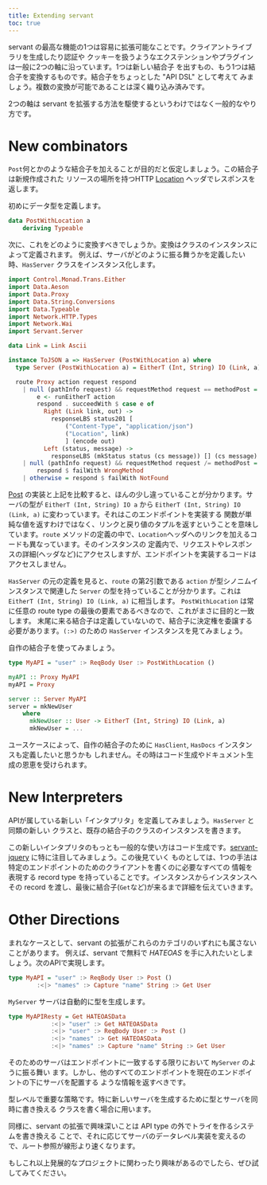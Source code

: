 ```yaml
---
title: Extending servant
toc: true
---
```


servant の最高な機能の1つは容易に拡張可能なことです。クライアントライブラリを生成したり認証や
クッキーを扱うようなエクステンションやプラグインは一般に2つの軸に沿っています。1つは新しい結合子
を出すもの、もう1つは結合子を変換するものです。結合子をちょっとした "API DSL" として考えて
みましょう。複数の変換が可能であることは深く織り込み済みです。

2つの軸は servant を拡張する方法を駆使するというわけではなく一般的なやり方です。

# New combinators

`Post`何とかのような結合子を加えることが目的だと仮定しましょう。この結合子は新規作成された
リソースの場所を持つHTTP [Location](http://en.wikipedia.org/wiki/HTTP_location) ヘッダでレスポンスを返します。

初めにデータ型を定義します。

``` haskell
data PostWithLocation a
    deriving Typeable
```

次に、これをどのように変換すべきでしょうか。変換はクラスのインスタンスによって定義されます。
例えば、サーバがどのように振る舞うかを定義したい時、`HasServer` クラスをインスタンス化します。

``` haskell
import Control.Monad.Trans.Either
import Data.Aeson
import Data.Proxy
import Data.String.Conversions
import Data.Typeable
import Network.HTTP.Types
import Network.Wai
import Servant.Server

data Link = Link Ascii

instance ToJSON a => HasServer (PostWithLocation a) where
  type Server (PostWithLocation a) = EitherT (Int, String) IO (Link, a)

  route Proxy action request respond
    | null (pathInfo request) && requestMethod request == methodPost = do
        e <- runEitherT action
        respond . succeedWith $ case e of
          Right (Link link, out) ->
            responseLBS status201 [
                ("Content-Type", "application/json")
                ("Location", link)
                ] (encode out)
          Left (status, message) ->
            responseLBS (mkStatus status (cs message)) [] (cs message)
    | null (pathInfo request) && requestMethod request /= methodPost =
        respond $ failWith WrongMethod
    | otherwise = respond $ failWith NotFound
```

[Post](http://haskell-servant.github.io/servant/src/Servant-API-Post.html#Post) 
の実装と上記を比較すると、ほんの少し違っていることが分かります。サーバの型が `EitherT (Int, String) IO a` 
から `EitherT (Int, String) IO (Link, a)` に変わっています。それはこのエンドポイントを実装する
関数が単純な値を返すわけではなく、リンクと戻り値のタプルを返すということを意味しています。`route`
メソッドの定義の中で、`Location`ヘッダへのリンクを加えるコードも異なっています。そのインスタンスの
定義内で、リクエストやレスポンスの詳細(ヘッダなど)にアクセスしますが、エンドポイントを実装するコードは
アクセスしません。

`HasServer` の元の定義を見ると、`route` の第2引数である `action` が型シノニムインスタンスで関連した
`Server` の型を持っていることが分かります。これは `EitherT (Int, String) IO (Link, a)` に相当します。
`PostWithLocation` は常に任意の route type の最後の要素であるべきなので、これがまさに目的と一致します。
末尾に来る結合子は定義していないので、結合子に決定権を委譲する必要があります。`(:>)` のための `HasServer` 
インスタンスを見てみましょう。

自作の結合子を使ってみましょう。

``` haskell
type MyAPI = "user" :> ReqBody User :> PostWithLocation ()

myAPI :: Proxy MyAPI
myAPI = Proxy

server :: Server MyAPI
server = mkNewUser
    where
      mkNewUser :: User -> EitherT (Int, String) IO (Link, a)
      mkNewUser = ...
```

ユースケースによって、自作の結合子のために `HasClient`, `HasDocs` インスタンスも定義したいと思うかも
しれません。その時はコード生成やドキュメント生成の恩恵を受けられます。

# New Interpreters

APIが属している新しい「インタプリタ」を定義してみましょう。`HasServer` と同類の新しい
クラスと、既存の結合子のクラスのインスタンスを書きます。

この新しいインタプリタのもっとも一般的な使い方はコード生成です。[servant-jquery](http://hackage.haskell.org/package/servant-jquery) に特に注目してみましょう。この後見ていく
ものとしては、1つの手法は特定のエンドポイントのためのクライアントを書くのに必要なすべての
情報を表現する record type を持っていることです。インスタンスからインスタンスへその 
record を渡し、最後に結合子(`Get`など)が来るまで詳細を伝えていきます。

# Other Directions

まれなケースとして、servant の拡張がこれらのカテゴリのいずれにも属さないことがあります。
例えば、servant で無料で *HATEOAS* を手に入れたいとしましょう。次のAPIで実現します。

``` haskell
type MyAPI = "user" :> ReqBody User :> Post ()
        :<|> "names" :> Capture "name" String :> Get User
```

`MyServer` サーバは自動的に型を生成します。

``` haskell
type MyAPIResty = Get HATEOASData
            :<|> "user" :> Get HATEOASData
            :<|> "user" :> ReqBody User :> Post ()
            :<|> "names" :> Get HATEOASData
            :<|> "names" :> Capture "name" String :> Get User
```

そのためのサーバはエンドポイントに一致するする限りにおいて `MyServer` のように振る舞い
ます。しかし、他のすべてのエンドポイントを現在のエンドポイントの下にサーバを配置する
ような情報を返すべきです。

型レベルで重要な策略です。特に新しいサーバを生成するために型とサーバを同時に書き換える
クラスを書く場合に用います。

同様に、servant の拡張で興味深いことは API type の外でトライを作るシステムを書き換える
ことで、それに応じてサーバのデータレベル実装を変えるので、ルート参照が線形より速くなります。

もしこれ以上発展的なプロジェクトに関わったり興味があるのでしたら、ぜひ試してみてください。

